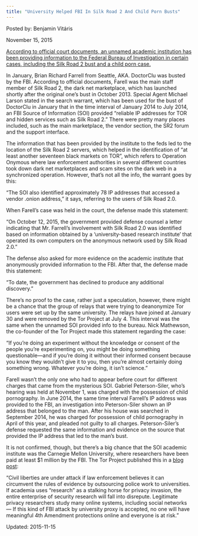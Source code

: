 ```yaml
---
title: "University Helped FBI In Silk Road 2 And Child Porn Busts"
---
```


Posted by: Benjamin Vitáris 

<span>November 15, 2015</span>





    
<p><a href="http://motherboard.vice.com/read/court-docs-show-a-university-helped-fbi-bust-silk-road-2-child-porn-suspects">According to official court documents, an unnamed academic institution has been providing information to the Federal Bureau of Investigation in certain cases, including the Silk Road 2 bust and a child porn case.</a></p>
<p>In January, Brian Richard Farrell from Seattle, AKA. DoctorClu was busted by the FBI. According to official documents, Farell was the main staff member of Silk Road 2, the dark net marketplace, which has launched shortly after the original one’s bust in October 2013. Special Agent Michael Larson stated in the search warrant, which has been used for the bust of DoctorClu in January that in the time interval of January 2014 to July 2014, an FBI Source of Information (SOI) provided “reliable IP addresses for TOR and hidden services such as Silk Road 2.” There were pretty many places included, such as the main marketplace, the vendor section, the SR2 forum and the support interface.</p>
<p>The information that has been provided by the institute to the feds led to the location of the Silk Road 2 servers, which helped in the identification of &#8220;at least another seventeen black markets on TOR”, which refers to Operation Onymous where law enforcement authorities in several different countries took down dark net marketplaces and scam sites on the dark web in a synchronized operation. However, that’s not all the info, the warrant goes by this:</p>
<p>“The SOI also identified approximately 78 IP addresses that accessed a vendor .onion address,” it says, referring to the users of Silk Road 2.0.</p>
<p>When Farell’s case was held in the court, the defense made this statement:</p>
<p>“On October 12, 2015, the government provided defense counsel a letter indicating that Mr. Farrell&#8217;s involvement with Silk Road 2.0 was identified based on information obtained by a &#8216;university-based research institute&#8217; that operated its own computers on the anonymous network used by Silk Road 2.0.”</p>
<p>The defense also asked for more evidence on the academic institute that anonymously provided information to the FBI. After that, the defense made this statement:</p>
<p>“To date, the government has declined to produce any additional discovery.”</p>
<p>There’s no proof to the case, rather just a speculation, however, there might be a chance that the group of relays that were trying to deanonymize Tor users were set up by the same university. The relays have joined at January 30 and were removed by the Tor Project at July 4. This interval was the same when the unnamed SOI provided info to the bureau. Nick Mathewson, the co-founder of the Tor Project made this statement regarding the case:</p>
<p>&#8220;If you&#8217;re doing an experiment without the knowledge or consent of the people you&#8217;re experimenting on, you might be doing something questionable—and if you&#8217;re doing it without their informed consent because you know they wouldn&#8217;t give it to you, then you&#8217;re almost certainly doing something wrong. Whatever you&#8217;re doing, it isn&#8217;t science.”</p>
<p>Farell wasn’t the only one who had to appear before court for different charges that came from the mysterious SOI. Gabriel Peterson-Siler, who’s hearing was held at November 1, was charged with the possession of child pornography. In June 2014, the same time interval Farrell&#8217;s IP address was provided to the FBI, an investigation into Peterson-Siler shown an IP address that belonged to the man. After his house was searched in September 2014, he was charged for possession of child pornography in April of this year, and pleaded not guilty to all charges. Peterson-Siler’s defense requested the same information and evidence on the source that provided the IP address that led to the man’s bust.</p>
<p>It is not confirmed, though, but there’s a big chance that the SOI academic institute was the Carnegie Mellon University, where researchers have been paid at least $1 million by the FBI. The Tor Project published this in a <a href="https://blog.torproject.org/blog/did-fbi-pay-university-attack-tor-users">blog post</a>:</p>
<p>&#8220;Civil liberties are under attack if law enforcement believes it can circumvent the rules of evidence by outsourcing police work to universities. If academia uses &#8220;research&#8221; as a stalking horse for privacy invasion, the entire enterprise of security research will fall into disrepute. Legitimate privacy researchers study many online systems, including social networks — If this kind of FBI attack by university proxy is accepted, no one will have meaningful 4th Amendment protections online and everyone is at risk.&#8221;</p>

Updated: 2015-11-15

    
